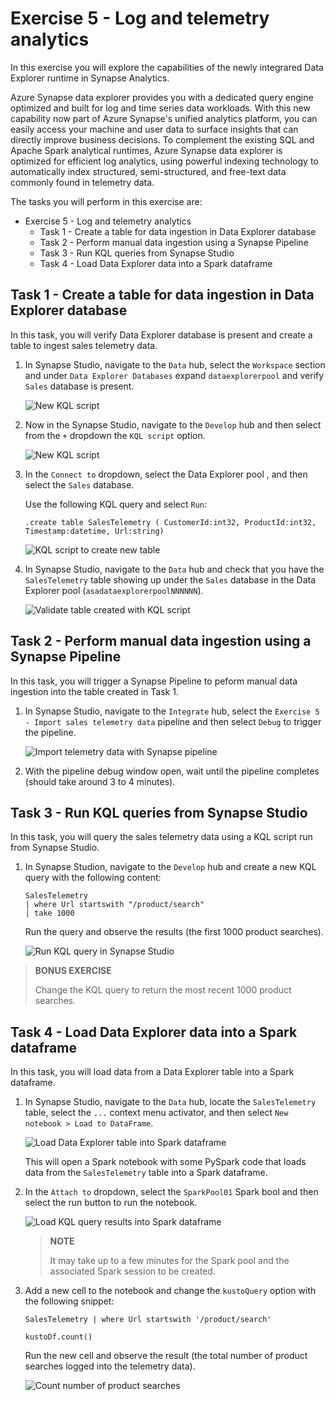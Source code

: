 # Exercise 5 - Log and telemetry analytics

In this exercise you will explore the capabilities of the newly integrared Data Explorer runtime in Synapse Analytics.

Azure Synapse data explorer provides you with a dedicated query engine optimized and built for log and time series data workloads. With this new capability now part of Azure Synapse's unified analytics platform, you can easily access your machine and user data to surface insights that can directly improve business decisions. To complement the existing SQL and Apache Spark analytical runtimes, Azure Synapse data explorer is optimized for efficient log analytics, using powerful indexing technology to automatically index structured, semi-structured, and free-text data commonly found in telemetry data.

The tasks you will perform in this exercise are:

- Exercise 5 - Log and telemetry analytics
  - Task 1 - Create a table for data ingestion in Data Explorer database 
  - Task 2 - Perform manual data ingestion using a Synapse Pipeline
  - Task 3 - Run KQL queries from Synapse Studio
  - Task 4 - Load Data Explorer data into a Spark dataframe

## Task 1 - Create a table for data ingestion in Data Explorer database 

In this task, you will verify Data Explorer database is present and create a table to ingest sales telemetry data.

1. In Synapse Studio, navigate to the `Data` hub, select the `Workspace` section and under `Data Explorer Databases` expand `dataexplorerpool` and verify `Sales` database is present.

   ![New KQL script](./media/ex5img1.png)

1. Now in the Synapse Studio, navigate to the `Develop` hub and then select from the `+` dropdown the `KQL script` option.

   ![New KQL script](./media/ex05-create-data-explorer-table-1.png)

2. In the `Connect to` dropdown, select the Data Explorer pool **<inject key="dataexplorer pool Name"></inject>** , and then select the `Sales` database.

   Use the following KQL query and select `Run`:

      ```kql
    .create table SalesTelemetry ( CustomerId:int32, ProductId:int32, Timestamp:datetime, Url:string)
      ```

   ![KQL script to create new table](./media/ex05-create-data-explorer-table-2.png)

3. In Synapse Studio, navigate to the `Data` hub and check that you have the `SalesTelemetry` table showing up under the `Sales` database in the Data Explorer pool (`asadataexplorerpoolNNNNNN`).

   ![Validate table created with KQL script](./medis/../media/ex05-create-data-explorer-table-3.png)

## Task 2 - Perform manual data ingestion using a Synapse Pipeline

In this task, you will trigger a Synapse Pipeline to peform manual data ingestion into the table created in Task 1.

1. In Synapse Studio, navigate to the `Integrate` hub, select the `Exercise 5 - Import sales telemetry data` pipeline and then select `Debug` to trigger the pipeline.

   ![Import telemetry data with Synapse pipeline](./media/ex05-import-data-with-synapse-pipeline.png)

2. With the pipeline debug window open, wait until the pipeline completes (should take around 3 to 4 minutes).

## Task 3 - Run KQL queries from Synapse Studio

In this task, you will query the sales telemetry data using a KQL script run from Synapse Studio.

1. In Synapse Studion, navigate to the `Develop` hub and create a new KQL query with the following content:

    ```kql
    SalesTelemetry
    | where Url startswith "/product/search"
    | take 1000
    ```

    Run the query and observe the results (the first 1000 product searches).

    ![Run KQL query in Synapse Studio](./media/ex05-run-kql-query.png)

>**BONUS EXERCISE**
>
>Change the KQL query to return the most recent 1000 product searches.

## Task 4 - Load Data Explorer data into a Spark dataframe

In this task, you will load data from a Data Explorer table into a Spark dataframe.

1. In Synapse Studio, navigate to the `Data` hub, locate the `SalesTelemetry` table, select the `...` context menu activator, and then select `New notebook > Load to DataFrame`.

   ![Load Data Explorer table into Spark dataframe](./media/ex05-load-data-explorer-query-into-spark.png)

    This will open a Spark notebook with some PySpark code that loads data from the `SalesTelemetry` table into a Spark dataframe.

2. In the `Attach to` dropdown, select the `SparkPool01` Spark bool and then select the run button to run the notebook.

    ![Load KQL query results into Spark dataframe](./media/ex05-load-data-explorer-query-into-spark-results.png)

    >**NOTE**
    >
    >It may take up to a few minutes for the Spark pool and the associated Spark session to be created.

3. Add a new cell to the notebook and change the `kustoQuery` option with the following snippet:

    ```kql
    SalesTelemetry | where Url startswith '/product/search'
    ```
    
    ```kql
    kustoDf.count()
    ```

    Run the new cell and observe the result (the total number of product searches logged into the telemetry data).

   ![Count number of product searches](./media/ex05-load-data-explorer-query-into-spark-results-2.png)
